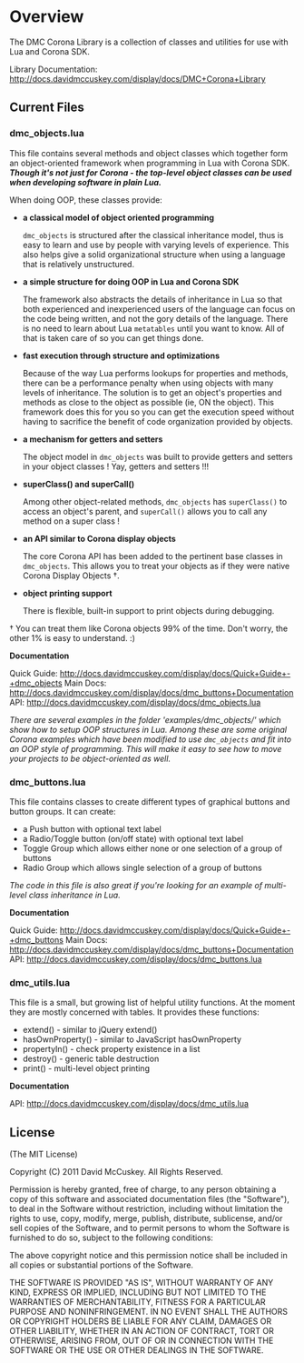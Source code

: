 # Overview #

The DMC Corona Library is a collection of classes and utilities for use with Lua and Corona SDK.


Library Documentation: http://docs.davidmccuskey.com/display/docs/DMC+Corona+Library



## Current Files ##



### dmc_objects.lua ###

This file contains several methods and object classes which together form an object-oriented framework when programming in Lua with Corona SDK.  _**Though it's not just for Corona - the top-level object classes can be used when developing software in plain Lua.**_

When doing OOP, these classes provide:

* **a classical model of object oriented programming**

	`dmc_objects` is structured after the classical inheritance model, thus is easy to learn and use by people with varying levels of experience. This also helps give a solid organizational structure when using a language that is relatively unstructured.

* **a simple structure for doing OOP in Lua and Corona SDK**

	The framework also abstracts the details of inheritance in Lua so that both experienced and inexperienced users of the language can focus on the code being written, and not the gory details of the language. There is no need to learn about Lua `metatables` until you want to know. All of that is taken care of so you can get things done.

* **fast execution through structure and optimizations**

	Because of the way Lua performs lookups for properties and methods, there can be a performance penalty when using objects with many levels of inheritance. The solution is to get an object's properties and methods as close to the object as possible (ie, ON the object). This framework does this for you so you can get the execution speed without having to sacrifice the benefit of code organization provided by objects.

* **a mechanism for getters and setters**

	The object model in `dmc_objects` was built to provide getters and setters in your object classes ! Yay, getters and setters !!!

* **superClass() and superCall()**

	Among other object-related methods, `dmc_objects` has `superClass()` to access an object's parent, and `superCall()` allows you to call any method on a super class !

* **an API similar to Corona display objects**

	The core Corona API has been added to the pertinent base classes in `dmc_objects`. This allows you to treat your objects as if they were native Corona Display Objects &dagger;.

* **object printing support**

	There is flexible, built-in support to print objects during debugging.


&dagger; You can treat them like Corona objects 99% of the time. Don't worry, the other 1% is easy to understand. :)


**Documentation**

Quick Guide: http://docs.davidmccuskey.com/display/docs/Quick+Guide+-+dmc_objects
Main Docs: http://docs.davidmccuskey.com/display/docs/dmc_buttons+Documentation
API: http://docs.davidmccuskey.com/display/docs/dmc_objects.lua

_There are several examples in the folder 'examples/dmc_objects/' which show how to setup OOP structures in Lua. Among these are some original Corona examples which have been modified to use `dmc_objects` and fit into an OOP style of programming. This will make it easy to see how to move your projects to be object-oriented as well._




### dmc_buttons.lua ###

This file contains classes to create different types of graphical buttons and button groups. It can create:

* a Push button with optional text label
* a Radio/Toggle button (on/off state) with optional text label
* Toggle Group which allows either none or one selection of a group of buttons
* Radio Group which allows single selection of a group of buttons


_The code in this file is also great if you're looking for an example of multi-level class inheritance in Lua._


**Documentation**

Quick Guide: http://docs.davidmccuskey.com/display/docs/Quick+Guide+-+dmc_buttons
Main Docs: http://docs.davidmccuskey.com/display/docs/dmc_buttons+Documentation
API: http://docs.davidmccuskey.com/display/docs/dmc_buttons.lua




### dmc_utils.lua ###

This file is a small, but growing list of helpful utility functions. At the moment they are mostly concerned with tables.
It provides these functions:

* extend() - similar to jQuery extend()
* hasOwnProperty() - similar to JavaScript hasOwnProperty
* propertyIn() - check property existence in a list
* destroy() - generic table destruction
* print() - multi-level object printing


**Documentation**

API: http://docs.davidmccuskey.com/display/docs/dmc_utils.lua



## License ##

(The MIT License)

Copyright (C) 2011 David McCuskey. All Rights Reserved.

Permission is hereby granted, free of charge, to any person obtaining a copy of
this software and associated documentation files (the "Software"), to deal in the
Software without restriction, including without limitation the rights to use, copy,
modify, merge, publish, distribute, sublicense, and/or sell copies of the Software,
and to permit persons to whom the Software is furnished to do so, subject to the
following conditions:

The above copyright notice and this permission notice shall be included in all copies
or substantial portions of the Software.

THE SOFTWARE IS PROVIDED "AS IS", WITHOUT WARRANTY OF ANY KIND, EXPRESS OR IMPLIED,
INCLUDING BUT NOT LIMITED TO THE WARRANTIES OF MERCHANTABILITY, FITNESS FOR A PARTICULAR
PURPOSE AND NONINFRINGEMENT. IN NO EVENT SHALL THE AUTHORS OR COPYRIGHT HOLDERS BE LIABLE
FOR ANY CLAIM, DAMAGES OR OTHER LIABILITY, WHETHER IN AN ACTION OF CONTRACT, TORT OR
OTHERWISE, ARISING FROM, OUT OF OR IN CONNECTION WITH THE SOFTWARE OR THE USE OR OTHER
DEALINGS IN THE SOFTWARE.